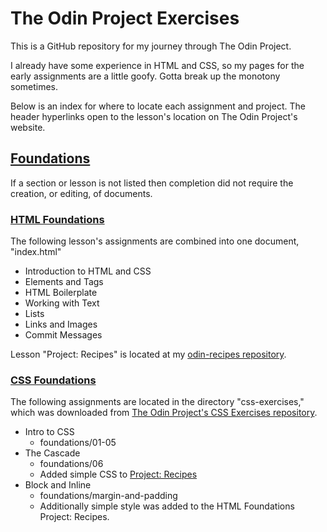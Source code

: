 # The Odin Project Exercises

This is a GitHub repository for my journey through The Odin Project.

I already have some experience in HTML and CSS, so my pages for the early assignments are a little goofy. Gotta break up the monotony sometimes.

Below is an index for where to locate each assignment and project. The header hyperlinks open to the lesson's location on The Odin Project's website.

## [Foundations](https://www.theodinproject.com/paths/foundations/courses/foundations)

If a section or lesson is not listed then completion did not require the creation, or editing, of documents.

### [HTML Foundations](https://www.theodinproject.com/paths/foundations/courses/foundations#html-foundations)

The following lesson's assignments are combined into one document, "index.html"
- Introduction to HTML and CSS
- Elements and Tags
- HTML Boilerplate
- Working with Text
- Lists
- Links and Images
- Commit Messages

Lesson "Project: Recipes" is located at my [odin-recipes repository](https://github.com/lotus-bloom0/odin-recipes).

### [CSS Foundations](https://www.theodinproject.com/paths/foundations/courses/foundations/#css-foundations)

The following assignments are located in the directory "css-exercises," which was downloaded from [The Odin Project's CSS Exercises repository](https://github.com/TheOdinProject/css-exercises).
- Intro to CSS
  - foundations/01-05
- The Cascade
  - foundations/06
  - Added simple CSS to [Project: Recipes](https://github.com/lotus-bloom0/odin-recipes)
- Block and Inline
  - foundations/margin-and-padding
  - Additionally simple style was added to the HTML Foundations Project: Recipes.
